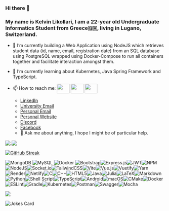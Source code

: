 ### Hi there 👋

### My name is Kelvin Likollari, I am a 22-year old Undergraduate Informatics Student from Greece🇬🇷, living in Lugano, Switzerland.

- 🔭 I’m currently building a Web Application using NodeJS which retrieves student data (id, name, email, registration date) from an SQL database using PostgreSQL wrapped using Docker-Compose to run all containers together and facilitate interaction amongst them.
- 🌱 I’m currently learning about Kubernetes, Java Spring Framework and TypeScript.
- 📫 How to reach me: <a href="https://www.linkedin.com/in/kelvin-likollari-2b5767202/" target="blank"><img align="center" src="https://cdn.jsdelivr.net/npm/simple-icons@3.0.1/icons/linkedin.svg" alt="" height="30" width="40" /></a> <a href="mailto:kelvin.likollari@usi.ch" target="blank"><img align="center" src="https://cdn.jsdelivr.net/npm/simple-icons@8.1.0/icons/minutemailer.svg" alt="" height="30" width="40" /></a> <a href="mailto:kelvilikol13@gmail.com" target="blank"><img align="center" src="https://cdn.jsdelivr.net/npm/simple-icons@8.1.0/icons/minutemailer.svg" alt="" height="30" width="40" /></a>


    - [LinkedIn](https://www.linkedin.com/in/kelvin-likollari-2b5767202/)
    - [University Email](mailto:kelvin.likollari@usi.ch)
    - [Personal Email](mailto:kelvilikol13@gmail.com)
    - [Personal Website](https://kelvinlikollari.com)
    - [Discord](https://discordapp.com/users/Cuenc#0309)
    - [Facebook](https://www.facebook.com/whattosaybuddy)
    - 💬 Ask me about anything, I hope I might be of particular help.







<!-- ![Kelvin's GitHub stats](https://github-readme-stats.vercel.app/api?username=likolk&count_private=true&count_private=true)


![Kelvin's GitHub stats](https://github-readme-stats.vercel.app/api?username=likolk&count_private=true&show_icons=true&count_private=true) -->


<!-- ![Kelvin's GitHub stats](https://github-readme-stats.vercel.app/api?username=likolk&show_icons=true&theme=highcontrast&count_private=true) -->


<!-- ![Kelvin's GitHub stats](https://github-readme-stats.vercel.app/api?username=likolk&show_icons=true&theme=transparent&count_private=true)
 -->



<!-- 
[![Top Langs](https://github-readme-stats.vercel.app/api/top-langs/?username=likolk)](https://github.com/likolk/github-readme-stats)


[![Top Langs](https://github-readme-stats.vercel.app/api/top-langs/?username=likolk&langs_count=10)](https://github.com/likolk/github-readme-stats) -->


<!-- [![Top Langs](https://github-readme-stats.vercel.app/api/top-langs/?username=likolk&langs_count=10&layout=compact)](https://github.com/likolk/github-readme-stats)
 -->



<a href="https://github-readme-stats.vercel.app/api/top-langs/?username=likolk&langs_count=10&layout=compact">
    <img align="center" src="https://github-readme-stats.vercel.app/api/top-langs/?username=likolk&langs_count=10&layout=compact" />
</a>

<a href="https://github-readme-stats.vercel.app/api?username=likolk&show_icons=true&theme=highcontrast&count_private=true">
    <img align="center" src="https://github-readme-stats.vercel.app/api?username=likolk&show_icons=true&theme=highcontrast&count_private=true" />
</a>



[![GitHub Streak](https://github-readme-streak-stats.herokuapp.com?user=likolk&theme=highcontrast&hide_border=true&fire=DD13BC)](https://git.io/streak-stats)


![MongoDB](https://img.shields.io/badge/MongoDB-%234ea94b.svg?style=for-the-badge&logo=mongodb&logoColor=white) ![MySQL](https://img.shields.io/badge/mysql-%2300f.svg?style=for-the-badge&logo=mysql&logoColor=white) ![Docker](https://img.shields.io/badge/Docker-%230db7ed.svg?style=for-the-badge&logo=docker&logoColor=white) ![Bootstrap](https://img.shields.io/badge/bootstrap-%23563D7C.svg?style=for-the-badge&logo=bootstrap&logoColor=white)![Express.js](https://img.shields.io/badge/express.js-%23404d59.svg?style=for-the-badge&logo=express&logoColor=%2361DAFB)![JWT](https://img.shields.io/badge/JWT-black?style=for-the-badge&logo=JSON%20web%20tokens)![NPM](https://img.shields.io/badge/NPM-%23000000.svg?style=for-the-badge&logo=npm&logoColor=red)![NodeJS](https://img.shields.io/badge/node.js-6DA55F?style=for-the-badge&logo=node.js&logoColor=black)![Socket.io](https://img.shields.io/badge/Socket.io-black?style=for-the-badge&logo=socket.io&badgeColor=1111111)![TailwindCSS](https://img.shields.io/badge/tailwindcss-%2338B2AC.svg?style=for-the-badge&logo=tailwind-css&logoColor=white)![Vite](https://img.shields.io/badge/vite-%23646CFF.svg?style=for-the-badge&logo=vite&logoColor=white)![Vue.js](https://img.shields.io/badge/vuejs-%2335495e.svg?style=for-the-badge&logo=vuedotjs&logoColor=%234FC08D)![Vuetify](https://img.shields.io/badge/Vuetify-1867C0?style=for-the-badge&logo=vuetify&logoColor=AEDDFF)![Yarn](https://img.shields.io/badge/yarn-%232C8EBB.svg?style=for-the-badge&logo=yarn&logoColor=white)![Render](https://img.shields.io/badge/Render-%46E3B7.svg?style=for-the-badge&logo=render&logoColor=white)![Netlify](https://img.shields.io/badge/netlify-%23000000.svg?style=for-the-badge&logo=netlify&logoColor=#00C7B7)![C](https://img.shields.io/badge/c-%2300599C.svg?style=for-the-badge&logo=c&logoColor=white)![C++](https://img.shields.io/badge/c++-%2300599C.svg?style=for-the-badge&logo=c%2B%2B&logoColor=white)![HTML5](https://img.shields.io/badge/html5-%23E34F26.svg?style=for-the-badge&logo=html5&logoColor=white)![Java](https://img.shields.io/badge/java-%23ED8B00.svg?style=for-the-badge&logo=java&logoColor=white)![Julia](https://img.shields.io/badge/-Julia-9558B2?style=for-the-badge&logo=julia&logoColor=red)![LaTeX](https://img.shields.io/badge/latex-%23008080.svg?style=for-the-badge&logo=latex&logoColor=white)![Markdown](https://img.shields.io/badge/markdown-%23000000.svg?style=for-the-badge&logo=markdown&logoColor=white)![Python](https://img.shields.io/badge/python-3670A0?style=for-the-badge&logo=python&logoColor=ffdd54)![Shell Script](https://img.shields.io/badge/shell_script-%23121011.svg?style=for-the-badge&logo=gnu-bash&logoColor=white)![TypeScript](https://img.shields.io/badge/typescript-%23007ACC.svg?style=for-the-badge&logo=typescript&logoColor=white)![Android](https://img.shields.io/badge/Android-3DDC84?style=for-the-badge&logo=android&logoColor=white)![macOS](https://img.shields.io/badge/mac%20os-000000?style=for-the-badge&logo=macos&logoColor=F0F0F0)![CMake](https://img.shields.io/badge/CMake-%23008FBA.svg?style=for-the-badge&logo=cmake&logoColor=white)![Docker](https://img.shields.io/badge/docker-%230db7ed.svg?style=for-the-badge&logo=docker&logoColor=white)![ESLint](https://img.shields.io/badge/ESLint-4B3263?style=for-the-badge&logo=eslint&logoColor=white)![Gradle](https://img.shields.io/badge/Gradle-02303A.svg?style=for-the-badge&logo=Gradle&logoColor=white)![Kubernetes](https://img.shields.io/badge/kubernetes-%23326ce5.svg?style=for-the-badge&logo=kubernetes&logoColor=white)![Postman](https://img.shields.io/badge/Postman-FF6C37?style=for-the-badge&logo=postman&logoColor=white)![Swagger](https://img.shields.io/badge/-Swagger-%23Clojure?style=for-the-badge&logo=swagger&logoColor=white)![Mocha](https://img.shields.io/badge/-mocha-%238D6748?style=for-the-badge&logo=mocha&logoColor=white)


![](https://komarev.com/ghpvc/?username=likolk&color=dc143c)

![Jokes Card](https://readme-jokes.vercel.app/api?hideBorder)

<!--START_SECTION:waka-->
<!--END_SECTION:waka-->

